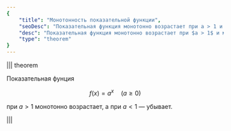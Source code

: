 ```yaml
---
{
    "title": "Монотонность показательной функции",
    "seoDesc": "Показательная функция монотонно возрастает при a > 1 и монотонно убывает при a < 1.",
    "desc": "Показательная функция монотонно возрастает при $a > 1$ и монотонно убывает при $a < 1$.",
    "type": "theorem"
}
---
```


||| theorem

Показательная фунция

$$ f(x) = a^x \quad (a \geq 0) $$

при $a > 1$ монотонно возрастает, а при $a < 1$ — убывает.

|||